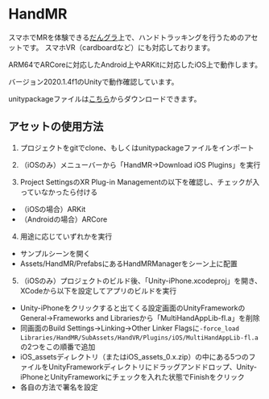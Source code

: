 # HandMR

スマホでMRを体験できる[だんグラ](https://dangla.jp/)上で、ハンドトラッキングを行うためのアセットです。
スマホVR（cardboardなど）にも対応しております。

ARM64でARCoreに対応したAndroid上やARKitに対応したiOS上で動作します。

バージョン2020.1.4f1のUnityで動作確認しています。

unitypackageファイルは[こちら](https://github.com/NON906/HandMR/releases)からダウンロードできます。

## アセットの使用方法

1. プロジェクトをgitでclone、もしくはunitypackageファイルをインポート

2. （iOSのみ）メニューバーから「HandMR→Download iOS Plugins」を実行

3. Project SettingsのXR Plug-in Managementの以下を確認し、チェックが入っていなかったら付ける

- （iOSの場合）ARKit
- （Androidの場合）ARCore

4. 用途に応じていずれかを実行

- サンプルシーンを開く
- Assets/HandMR/PrefabsにあるHandMRManagerをシーン上に配置

5. （iOSのみ）プロジェクトのビルド後、「Unity-iPhone.xcodeproj」を開き、XCodeから以下を設定してアプリのビルドを実行

- Unity-iPhoneをクリックすると出てくる設定画面のUnityFrameworkのGeneral→Frameworks and Librariesから「MultiHandAppLib-fl.a」を削除
- 同画面のBuild Settings→Linking→Other Linker Flagsに``-force_load`` ``Libraries/HandMR/SubAssets/HandVR/Plugins/iOS/MultiHandAppLib-fl.a``の2つをこの順番で追加
- iOS\_assetsディレクトリ（またはiOS\_assets\_0.x.zip）の中にある5つのファイルをUnityFrameworkディレクトリにドラッグアンドドロップ、Unity-iPhoneとUnityFrameworkにチェックを入れた状態でFinishをクリック
- 各自の方法で署名を設定
